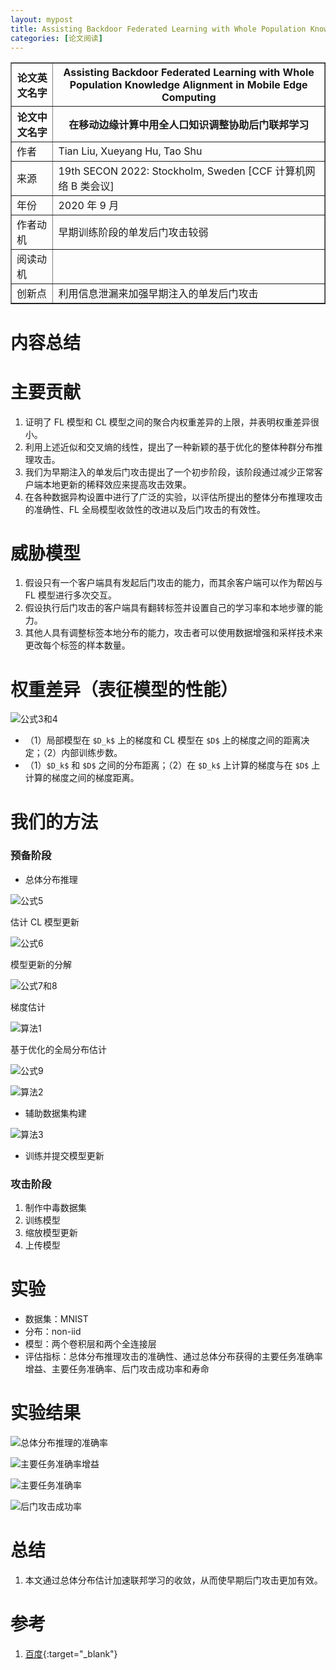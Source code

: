 ```yaml
---
layout: mypost
title: Assisting Backdoor Federated Learning with Whole Population Knowledge Alignment in Mobile Edge Computing
categories: [论文阅读]
---
```


<table border="1">
    <tr>
        <th>论文英文名字</th>
        <th>Assisting Backdoor Federated Learning with Whole Population Knowledge Alignment in Mobile Edge Computing</th>
    </tr>
    <tr>
        <th>论文中文名字</th>
        <th>在移动边缘计算中用全人口知识调整协助后门联邦学习</th>
    </tr>
    <tr>
        <td>作者</td>
        <td>Tian Liu, Xueyang Hu, Tao Shu</td>
    </tr>
    <tr>
        <td>来源</td>
        <td>19th SECON 2022: Stockholm, Sweden [CCF 计算机网络 B 类会议]</td>
    </tr>
    <tr>
        <td>年份</td>
        <td>2020 年 9 月</td>
    </tr>
    <tr>
        <td>作者动机</td>
        <td>早期训练阶段的单发后门攻击较弱</td>
    </tr>
    <tr>
        <td>阅读动机</td>
        <td></td>
    </tr>
    <tr>
        <td>创新点</td>
        <td>利用信息泄漏来加强早期注入的单发后门攻击</td>
    </tr>
</table>

# 内容总结

# 主要贡献

1. 证明了 FL 模型和 CL 模型之间的聚合内权重差异的上限，并表明权重差异很小。
2. 利用上述近似和交叉熵的线性，提出了一种新颖的基于优化的整体种群分布推理攻击。
3. 我们为早期注入的单发后门攻击提出了一个初步阶段，该阶段通过减少正常客户端本地更新的稀释效应来提高攻击效果。
4. 在各种数据异构设置中进行了广泛的实验，以评估所提出的整体分布推理攻击的准确性、FL 全局模型收敛性的改进以及后门攻击的有效性。

# 威胁模型

1. 假设只有一个客户端具有发起后门攻击的能力，而其余客户端可以作为帮凶与 FL 模型进行多次交互。
2. 假设执行后门攻击的客户端具有翻转标签并设置自己的学习率和本地步骤的能力。
3. 其他人具有调整标签本地分布的能力，攻击者可以使用数据增强和采样技术来更改每个标签的样本数量。

# 权重差异（表征模型的性能）

![公式3和4](公式3和4.png)

+ （1）局部模型在 `$D_k$` 上的梯度和 CL 模型在 `$D$` 上的梯度之间的距离决定；（2）内部训练步数。
+ （1）`$D_k$` 和 `$D$` 之间的分布距离；（2）在 `$D_k$` 上计算的梯度与在 `$D$` 上计算的梯度之间的梯度距离。

# 我们的方法

### 预备阶段

+ 总体分布推理

![公式5](公式5.png)

估计 CL 模型更新

![公式6](公式6.png)

模型更新的分解

![公式7和8](公式7和8.png)

梯度估计

![算法1](算法1.png)

基于优化的全局分布估计

![公式9](公式9.png)

![算法2](算法2.png)

+ 辅助数据集构建

![算法3](算法3.png)

+ 训练并提交模型更新

### 攻击阶段

1. 制作中毒数据集
2. 训练模型
3. 缩放模型更新
4. 上传模型

# 实验

+ 数据集：MNIST
+ 分布：non-iid
+ 模型：两个卷积层和两个全连接层
+ 评估指标：总体分布推理攻击的准确性、通过总体分布获得的主要任务准确率增益、主要任务准确率、后门攻击成功率和寿命

# 实验结果

![总体分布推理的准确率](总体分布推理的准确率.png)

![主要任务准确率增益](主要任务准确率增益.png)

![主要任务准确率](主要任务准确率.png)

![后门攻击成功率](后门攻击成功率.png)

# 总结

1. 本文通过总体分布估计加速联邦学习的收敛，从而使早期后门攻击更加有效。

# 参考

1. [百度](https://www.baidu.com){:target="_blank"}